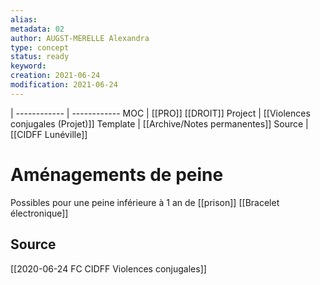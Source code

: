 ```yaml
---
alias:
metadata: 02
author: AUGST-MERELLE Alexandra
type: concept
status: ready
keyword:
creation: 2021-06-24
modification: 2021-06-24
---
```

 | 
------------ | ------------
MOC | [[PRO]] [[DROIT]]
Project | [[Violences conjugales (Projet)]]
Template | [[Archive/Notes permanentes]]
Source | [[CIDFF Lunéville]]
# Aménagements de peine
Possibles pour une peine inférieure à 1 an de [[prison]]
[[Bracelet électronique]]
## Source
[[2020-06-24 FC CIDFF Violences conjugales]]